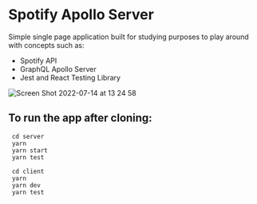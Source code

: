 # Spotify Apollo Server

Simple single page application built for studying purposes to play around with concepts such as:
- Spotify API
- GraphQL Apollo Server
- Jest and React Testing Library


![Screen Shot 2022-07-14 at 13 24 58](https://user-images.githubusercontent.com/86314106/179052327-ceb5a1a2-68c1-42e4-ab29-4e216e8d8e69.png)

## To run the app after cloning:

```
 cd server
 yarn 
 yarn start
 yarn test
```

```
 cd client
 yarn 
 yarn dev
 yarn test
```
